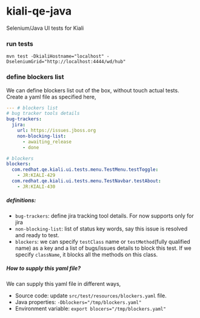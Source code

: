 # kiali-qe-java
Selenium/Java UI tests for Kiali

### run tests
```
mvn test -DkialiHostname="localhost" -DseleniumGrid="http://localhost:4444/wd/hub"
```

### define blockers list
We can define blockers list out of the box, without touch actual tests. Create a yaml file as specified here,

```yaml
--- # blockers list
# bug tracker tools details
bug-trackers:
  jira:
    url: https://issues.jboss.org
    non-blocking-list:
      - awaiting_release
      - done

# blockers
blockers:
  com.redhat.qe.kiali.ui.tests.menu.TestMenu.testToggle:
    - JR:KIALI-429
  com.redhat.qe.kiali.ui.tests.menu.TestNavbar.testAbout:
    - JR:KIALI-430
```
##### definitions:
* `bug-trackers`: define jira tracking tool details. For now supports only for jira
* `non-blocking-list`: list of status key words, say this issue is resolved and ready to test.
* `blockers`: we can specify `testClass` name or `testMethod`(fully qualified name) as a key and a list of bugs/issues details to block this test. If we specify `className`, it blocks all the methods on this class.

##### How to supply this yaml file?
We can supply this yaml file in different ways,
* Source code: update `src/test/resources/blockers.yaml` file.
* Java properties: `-Dblockers="/tmp/blockers.yaml"`
* Environment variable: `export blocers="/tmp/blockers.yaml"`
